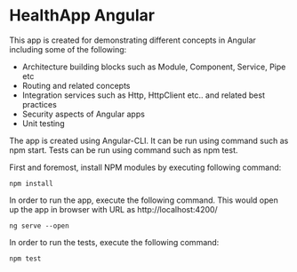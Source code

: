# HealthApp Angular

This app is created for demonstrating different concepts in Angular including some of the following:

 * Architecture building blocks such as Module, Component, Service, Pipe etc
 * Routing and related concepts
 * Integration services such as Http, HttpClient etc.. and related best practices
 * Security aspects of Angular apps
 * Unit testing

The app is created using Angular-CLI. It can be run using command such as npm start. Tests can be run using command such as npm test.

First and foremost, install NPM modules by executing following command:

```
npm install
```

In order to run the app, execute the following command. This would open up the app in browser with URL as http://localhost:4200/

```
ng serve --open
```

In order to run the tests, execute the following command:

```
npm test
```
